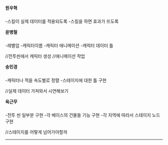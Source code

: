 
**원우혁**
###
  -스킬이 실제 데이터를 적용되도록
  -스킬을 하면 효과가 뜨도록


**윤병철**
###
  -레벨업
  -캐릭터이름
  -캐릭터 애니메이션
  -캐럭터 데이터 틀

//전투씬에서 캐릭터 생성
//애니메이션 작업



**송민경**
###
  -캐릭터나 적을 속도별로 정렬
  -스테이지에 대한 틀 구현

//실제 데이터 가져와서 시연해보기

**육근무**
###
  -전투 씬 일부분 구현
  -각 베이스의 건물들 기능 구현
  -각 지역에 따라서 스테이지 노드 구현

//스테이지를 어떻게 넘어가야할까
* * *

